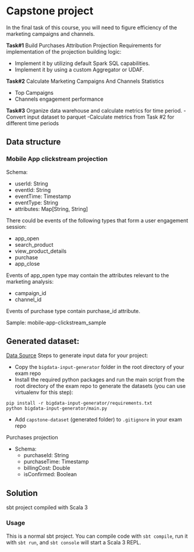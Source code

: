 # Capstone project

In the final task of this course, you will need to figure efficiency of the marketing campaigns and channels.

**Task#1** Build Purchases Attribution Projection
Requirements for implementation of the projection building logic:
- Implement it by utilizing default Spark SQL capabilities.
- Implement it by using a custom Aggregator or UDAF.

**Task#2** Calculate Marketing Campaigns And Channels Statistics
- Top Campaigns
- Channels engagement performance

**Task#3** Organize data warehouse and calculate metrics for time period.
-Convert input dataset to parquet
-Calculate metrics from Task #2 for different time periods


## Data structure
### Mobile App clickstream projection

Schema:
* userId: String
* eventId: String
* eventTime: Timestamp
* eventType: String
* attributes: Map[String, String]


There could be events of the following types that form a user engagement session:
* app_open
* search_product
* view_product_details
* purchase 
* app_close

Events of app_open type may contain the attributes relevant to the marketing analysis:
* campaign_id
* channel_id

Events of purchase type contain purchase_id attribute.

Sample: mobile-app-clickstream_sample

## Generated dataset: 

[Data Source](https://github.com/gridu/INTRO_SPARK-SCALA_FOR_STUDENTS)
Steps to generate input data for your project:

* Copy the `bigdata-input-generator` folder in the root directory of your exam repo
* Install the required python packages and run the main script from the root directory of the exam repo to generate the datasets (you can use virtualenv for this step):
```
pip install -r bigdata-input-generator/requirements.txt
python bigdata-input-generator/main.py
```
* Add `capstone-dataset` (generated folder) to `.gitignore` in your exam repo

Purchases projection

* Schema:
   * purchaseId: String
   * purchaseTime: Timestamp
   * billingCost: Double
   * isConfirmed: Boolean






## Solution
sbt project compiled with Scala 3

### Usage

This is a normal sbt project. You can compile code with `sbt compile`, run it with `sbt run`, and `sbt console` will start a Scala 3 REPL.

